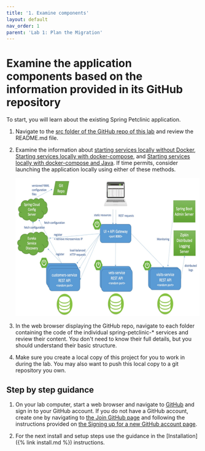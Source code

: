 ```yaml
---
title: '1. Examine components'
layout: default
nav_order: 1
parent: 'Lab 1: Plan the Migration'
---
```


# Examine the application components based on the information provided in its GitHub repository

To start, you will learn about the existing Spring Petclinic application.

1. Navigate to the [src folder of the GitHub repo of this lab](https://github.com/Azure-Samples/java-microservices-asa-standard-lab/tree/main/src) and review the README.md file.

1. Examine the information about [starting services locally without Docker](https://github.com/Azure-Samples/java-microservices-asa-standard-lab/tree/main/src#starting-services-locally-without-docker), [Starting services locally with docker-compose](https://github.com/Azure-Samples/java-microservices-asa-standard-lab/tree/main/src#starting-services-locally-with-docker-compose), and [Starting services locally with docker-compose and Java](https://github.com/Azure-Samples/java-microservices-asa-standard-lab/tree/main/src#starting-services-locally-with-docker-compose-and-java). If time permits, consider launching the application locally using either of these methods.

   ![microservices overview](../../src/docs/microservices-architecture-diagram.jpg)

1. In the web browser displaying the GitHub repo, navigate to each folder containing the code of the individual spring-petclinic-* services and review their content. You don't need to know their full details, but you should understand their basic structure.

1. Make sure you create a local copy of this project for you to work in during the lab. You may also want to push this local copy to a git repository you own.

## Step by step guidance

1. On your lab computer, start a web browser and navigate to [GitHub](https://github.com) and sign in to your GitHub account. If you do not have a GitHub account, create one by navigating to [the Join GitHub page](https://github.com/join) and following the instructions provided on [the Signing up for a new GitHub account page](https://docs.github.com/en/get-started/signing-up-for-github/signing-up-for-a-new-github-account).

1. For the next install and setup steps use the guidance in the [Installation]({% link install.md %}) instructions.
